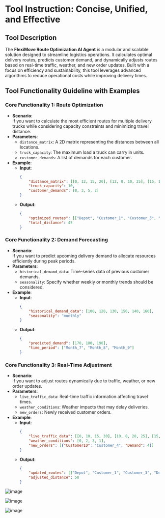 # Tool Instruction: Concise, Unified, and Effective

## Tool Description
The **FlexiMove Route Optimization AI Agent** is a modular and scalable solution designed to streamline logistics operations. It calculates optimal delivery routes, predicts customer demand, and dynamically adjusts routes based on real-time traffic, weather, and new order updates. Built with a focus on efficiency and sustainability, this tool leverages advanced algorithms to reduce operational costs while improving delivery times.

## Tool Functionality Guideline with Examples

### Core Functionality 1: Route Optimization
- **Scenario**:  
  If you want to calculate the most efficient routes for multiple delivery trucks while considering capacity constraints and minimizing travel distance.
- **Parameters**:
  - `distance_matrix`: A 2D matrix representing the distances between all locations.
  - `truck_capacity`: The maximum load a truck can carry in units.
  - `customer_demands`: A list of demands for each customer.
- **Example**:
  - **Input**:
    ```json
    {
        "distance_matrix": [[0, 12, 15, 20], [12, 0, 10, 25], [15, 10, 0, 30], [20, 25, 30, 0]],
        "truck_capacity": 10,
        "customer_demands": [0, 3, 5, 2]
    }
    ```
  - **Output**:
    ```json
    {
        "optimized_routes": [["Depot", "Customer_1", "Customer_3", "Depot"], ["Depot", "Customer_2", "Depot"]],
        "total_distance": 45
    }
    ```

### Core Functionality 2: Demand Forecasting
- **Scenario**:  
  If you want to predict upcoming delivery demand to allocate resources efficiently during peak periods.
- **Parameters**:
  - `historical_demand_data`: Time-series data of previous customer demands.
  - `seasonality`: Specify whether weekly or monthly trends should be considered.
- **Example**:
  - **Input**:
    ```json
    {
        "historical_demand_data": [100, 120, 130, 150, 140, 160],
        "seasonality": "monthly"
    }
    ```
  - **Output**:
    ```json
    {
        "predicted_demand": [170, 180, 190],
        "time_period": ["Month_7", "Month_8", "Month_9"]
    }
    ```

### Core Functionality 3: Real-Time Adjustment
- **Scenario**:  
  If you want to adjust routes dynamically due to traffic, weather, or new order updates.
- **Parameters**:
  - `live_traffic_data`: Real-time traffic information affecting travel times.
  - `weather_conditions`: Weather impacts that may delay deliveries.
  - `new_orders`: Newly received customer orders.
- **Example**:
  - **Input**:
    ```json
    {
        "live_traffic_data": [[0, 10, 15, 30], [10, 0, 20, 25], [15, 20, 0, 40], [30, 25, 40, 0]],
        "weather_conditions": [0, 2, 3, 1],
        "new_orders": [{"CustomerID": "Customer_4", "Demand": 4}]
    }
    ```
  - **Output**:
    ```json
    {
        "updated_routes": [["Depot", "Customer_1", "Customer_3", "Depot"], ["Depot", "Customer_2", "Customer_4", "Depot"]],
        "adjusted_distance": 50
    }
    ```
![image](https://github.com/user-attachments/assets/7fb9327e-548d-4565-90d1-a2185fb8d674)

![image](https://github.com/user-attachments/assets/abc91594-050e-4bc3-a19e-af38274b9dc6)

![image](https://github.com/user-attachments/assets/c721f744-b816-474b-bab5-1f90e0a7e47c)





